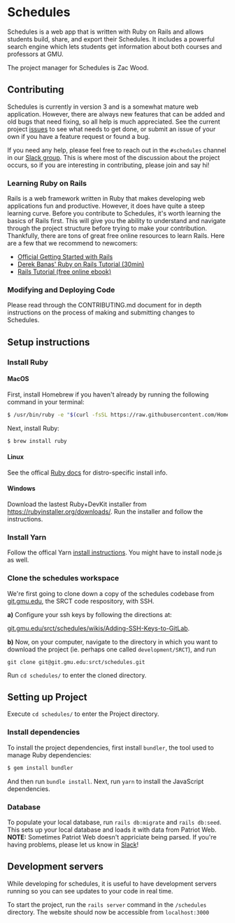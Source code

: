 # Schedules

Schedules is a web app that is written with Ruby on Rails and allows students build, share, and export their Schedules. It includes a powerful search engine which lets students get information about both courses and professors at GMU.

The project manager for Schedules is Zac Wood.

## Contributing

Schedules is currently in version 3 and is a somewhat mature web application. However, there are always new features that can be added and old bugs that need fixing, so all help is much appreciated. See the current project [issues](https://git.gmu.edu/srct/schedules/issues) to see what needs to get done, or submit an issue of your own if you have a feature request or found a bug.
  
If you need any help, please feel free to reach out in the `#schedules` channel in our [Slack group](https://srct.slack.com/). This is where most of the discussion about the project occurs, so if you are interesting in contributing, please join and say hi! 

### Learning Ruby on Rails

Rails is a web framework written in Ruby that makes developing web applications fun and productive. However, it does have quite a steep learning curve. Before you contribute to Schedules, it's worth learning the basics of Rails first. This will give you the ability to understand and navigate through the project structure before trying to make your contribution.  
Thankfully, there are tons of great free online resources to learn Rails. Here are a few that we recommend to newcomers:  
- [Official Getting Started with Rails](https://guides.rubyonrails.org/getting_started.html)
- [Derek Banas' Ruby on Rails Tutorial (30min)](https://www.youtube.com/watch?v=GY7Ps8fqGdc)
- [Rails Tutorial (free online ebook)](https://www.railstutorial.org/book)

### Modifying and Deploying Code

Please read through the CONTRIBUTING.md document for in depth
instructions on the process of making and submitting changes to
Schedules.

## Setup instructions

### Install Ruby

#### MacOS

First, install Homebrew if you haven't already by running the following command in your terminal:

```sh
$ /usr/bin/ruby -e "$(curl -fsSL https://raw.githubusercontent.com/Homebrew/install/master/install)"
```

Next, install Ruby:

```sh
$ brew install ruby
```

#### Linux

See the offical [Ruby docs](https://www.ruby-lang.org/en/documentation/installation/#package-management-systems) for distro-specific install info.

#### Windows

Download the lastest Ruby+DevKit installer from https://rubyinstaller.org/downloads/.
Run the installer and follow the instructions.

### Install Yarn

Follow the offical Yarn [install instructions](https://yarnpkg.com/lang/en/docs/install).
You might have to install node.js as well.


### Clone the schedules workspace
We're first going to clone down a copy of the schedules codebase from [git.gmu.edu](http://git.gmu.edu/srct/schedules),
the SRCT code respository, with SSH.

**a)** Configure your ssh keys by following the directions at:

[git.gmu.edu/srct/schedules/wikis/Adding-SSH-Keys-to-GitLab](https://git.gmu.edu/srct/schedules/wikis/Adding-SSH-Keys-to-GitLab).

**b)** Now, on your computer, navigate to the directory in which you want to download the project (ie. perhaps one called `development/SRCT`), and run

    git clone git@git.gmu.edu:srct/schedules.git

Run `cd schedules/` to enter the cloned directory.

## Setting up Project

Execute `cd schedules/` to enter the Project directory.

### Install dependencies
To install the project dependencies, first install `bundler`, the tool used to manage Ruby dependencies:

```sh
$ gem install bundler
```

And then run `bundle install`. Next, run `yarn` to install the JavaScript dependencies.

### Database
To populate your local database, run `rails db:migrate` and `rails db:seed`. This sets up your local database and loads it with data from Patriot Web. 
**NOTE:** Sometimes Patriot Web doesn't appriciate being parsed. If you're having problems,
please let us know in [Slack](https://srct.slack.com/)!

## Development servers

While developing for schedules, it is useful to have development servers running
so you can see updates to your code in real time.

To start the project, run the `rails server` command in the `/schedules` directory. The website should now be accessible from `localhost:3000`
